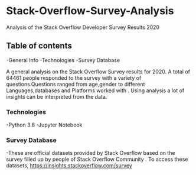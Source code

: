 # Stack-Overflow-Survey-Analysis
Analysis of the Stack Overflow Developer Survey Results 2020

## Table of contents
-General Info
-Technologies
-Survey Database

A general analysis on the Stack Overflow Survey results for 2020. A total of 64461 people responded to the survey with a variety of questions.Questions ranged from age,gender to different Languages,databases and Platforms worked with . Using analysis a lot of insights can be interpreted from the data.

### Technologies
-Python 3.8
-Jupyter Notebook

### Survey Database
-These are official datasets provided by Stack Overflow based on the survey filled up by people of Stack Overflow Community .
To access these datasets, https://insights.stackoverflow.com/survey
